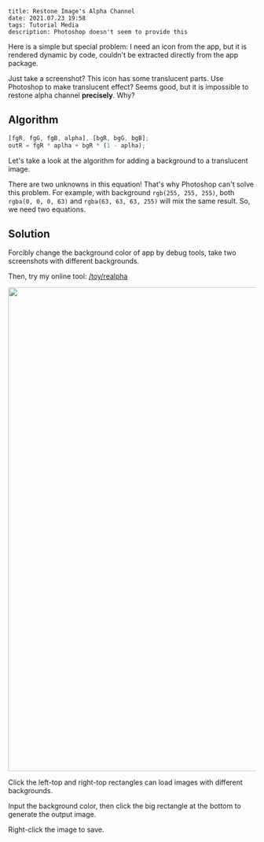 ```
title: Restone Image's Alpha Channel
date: 2021.07.23 19:58
tags: Tutorial Media
description: Photoshop doesn't seem to provide this
```

Here is a simple but special problem: I need an icon from the app, but it is rendered dynamic by code, couldn't be extracted directly from the app package.

Just take a screenshot? This icon has some translucent parts. Use Photoshop to make translucent effect? Seems good, but it is impossible to restone alpha channel **precisely**. Why?

## Algorithm

```javascript
[fgR, fgG, fgB, alpha], [bgR, bgG, bgB];
outR = fgR * aplha + bgR * (1 - aplha);
```

Let's take a look at the algorithm for adding a background to a translucent image.

There are two unknowns in this equation! That's why Photoshop can't solve this problem. For example, with background `rgb(255, 255, 255)`, both `rgba(0, 0, 0, 63)` and `rgba(63, 63, 63, 255)` will mix the same result. So, we need two equations.

## Solution

Forcibly change the background color of app by debug tools, take two screenshots with different backgrounds.

Then, try my online tool: [/toy/realpha](/toy/realpha)

<img src="/res/20210723-1958-001.webp" width="640" height="984">

Click the left-top and right-top rectangles can load images with different backgrounds.

Input the background color, then click the big rectangle at the bottom to generate the output image.

Right-click the image to save.
